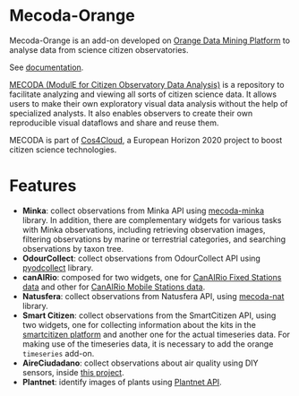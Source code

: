 # Mecoda-Orange
Mecoda-Orange is an add-on developed on [Orange Data Mining Platform](https://orangedatamining.com/) to analyse data from science citizen observatories. 

See [documentation](https://github.com/eosc-cos4cloud/mecoda-orange).

[MECODA (ModulE for Citizen Observatory Data Analysis)](https://cos4cloud-eosc.eu/services/mecoda-data-analysis-package/) is a repository to facilitate analyzing and viewing all sorts of citizen science data. It allows users to make their own exploratory visual data analysis without the help of specialized analysts. It also enables observers to create their own reproducible visual dataflows and share and reuse them. 	

MECODA is part of [Cos4Cloud](https://cos4cloud-eosc.eu/), a European Horizon 2020 project to boost citizen science technologies.

# Features

* **Minka**: collect observations from Minka API using [mecoda-minka](https://github.com/eosc-cos4cloud/mecoda-minka) library. In addition, there are complementary widgets for various tasks with Minka observations, including retrieving observation images, filtering observations by marine or terrestrial categories, and searching observations by taxon tree.
* **OdourCollect**: collect observations from OdourCollect API using [pyodcollect](https://pypi.org/project/pyodcollect/) library.
* **canAIRio**: composed for two widgets, one for [CanAIRio Fixed Stations data](https://canair.io/docs/fixed_stations_api_en.html) and other for [CanAIRio Mobile Stations data](https://canair.io/docs/mobile_api_en.html).
* **Natusfera**: collect observations from Natusfera API, using [mecoda-nat](https://github.com/eosc-cos4cloud/mecoda-nat) library.
* **Smart Citizen**: collect observations from the SmartCitizen API, using two widgets, one for collecting information about the kits in the [smartcitizen platform](https://smartcitizen.me/kits) and another one for the actual timeseries data. For making use of the timeseries data, it is necessary to add the orange `timeseries` add-on.
* **AireCiudadano**: collect observations about air quality using DIY sensors, inside [this project](https://aireciudadano.com/).
* **Plantnet**: identify images of plants using [Plantnet API](https://identify.plantnet.org/es). 
